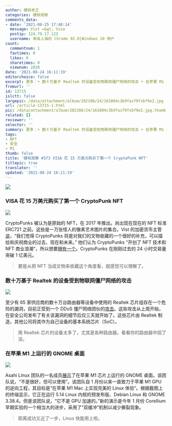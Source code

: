 ```yaml
---
author: 硬核老王
categories: 硬核观察
comments_data:
- date: '2021-08-25 17:48:14'
  message: Vist =&gt; Visa
  postip: 124.79.17.123
  username: 来自上海的 Chrome 92.0|Windows 10 用户
count:
  commentnum: 1
  favtimes: 0
  likes: 0
  sharetimes: 0
  viewnum: 2828
date: '2021-08-24 16:11:19'
editorchoice: false
excerpt: 更多：• 数十万基于 Realtek 的设备受到物联网僵尸网络的攻击 • 在苹果 M1 上运行的 GNOME 桌面
fromurl: ''
id: 13715
islctt: false
largepic: /data/attachment/album/202108/24/161004c3b9fasf9fxbf9e2.jpg
url: /article-13715-1.html
pic: /data/attachment/album/202108/24/161004c3b9fasf9fxbf9e2.jpg.thumb.jpg
related: []
reviewer: ''
selector: ''
summary: 更多：• 数十万基于 Realtek 的设备受到物联网僵尸网络的攻击 • 在苹果 M1 上运行的 GNOME 桌面
tags:
- NFT
- 安全
- M1
thumb: false
title: '硬核观察 #373 VISA 花 15 万美元购买了第一个 CryptoPunk NFT'
titlepic: true
translator: ''
updated: '2021-08-24 16:11:19'
---
```


![](/data/attachment/album/202108/24/161004c3b9fasf9fxbf9e2.jpg)


### VISA 花 15 万美元购买了第一个 CryptoPunk NFT


![](/data/attachment/album/202108/24/161020j55bk4ml0xlquu5q.jpg)


CryptoPunks 被认为是原始的 NFT，在 2017 年推出。尚出现在现在的 NFT 标准 ERC721 之前。这些是一万张怪人的像素艺术图片的集合。Vist 的加密货币主管[说](https://www.theblockcrypto.com/post/115333/visa-buys-cryptopunk-first-steps-nft-commerce)，“我们觉得 CryptoPunks 将是对我们的文物收藏的一个很好的补充，可以描绘和庆祝商业的过去、现在和未来。” 他们认为 CryptoPunks “开创了 NFT 技术和 NFT 商业浪潮”，所以想要[拥有一个](https://www.larvalabs.com/cryptopunks/details/7610)。CryptoPunks 在刚刚过去的 24 小时交易量突破 1 亿美元。



> 
> 要是从把 NFT 当成文物来收藏这个角度看，就感觉可以理解了。
> 
> 
> 


### 数十万基于 Realtek 的设备受到物联网僵尸网络的攻击


![](/data/attachment/album/202108/24/161046ooa6765o7f5bhmaa.jpg)


至少有 65 家供应商的数十万台路由器等设备中使用的 Realtek 芯片组存在一个危险的漏洞，目前正受到一个 DDoS 僵尸网络团伙的[攻击](https://therecord.media/hundreds-of-thousands-of-realtek-based-devices-under-attack-from-iot-botnet/)。这些攻击从上周开始，在安全公司发布了有关该漏洞的细节后仅三天就开始了。这些芯片由 Realtek 制造，其他公司将其作为自己设备的基本系统芯片（SoC）。



> 
> 用 Realtek 芯片的设备太多了，尤其是各种路由器。看看你的路由器中招了没。
> 
> 
> 


### 在苹果 M1 上运行的 GNOME 桌面


![](/data/attachment/album/202108/24/161101k2p2dtgx4x7xt0d0.jpg)


Asahi Linux 团队的一名成员[展示](https://www.theregister.com/2021/08/23/gnome_asahi_linux/)了在苹果 M1 芯片上运行的 GNOME 桌面。该团队说，“不是很好，但可以使用”。该团队自 1 月份以来一直致力于苹果 M1 GPU 的逆向工程，其目标是“在苹果 M1 Mac 上实现完美的 Linux 体验”。根据截图上的终端显示，它正在运行 5.14 Linux 内核的预发布版、Debian Linux 和 GNOME 3.38.4。但是该团队说，“它不是 GPU 加速的。”新的演示是今年 1 月份 Corellium 早期实验的一个相当大的进步，采用了“双缓冲”机制以减少撕裂现象。



> 
> 距离成功又近了一步，Linus 快能用上啦。
> 
> 
>